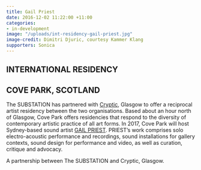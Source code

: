 ```yaml
---
title: Gail Priest
date: 2016-12-02 11:22:00 +11:00
categories:
- in-development
image: "/uploads/int-residency-gail-priest.jpg"
image-credit: Dimitri Djuric, courtesy Kammer Klang
supporters: Sonica
---
```


## INTERNATIONAL RESIDENCY<BR>
## COVE PARK, SCOTLAND 

The SUBSTATION has partnered with [Cryptic](http://www.cryptic.org.uk/), Glasgow to offer a reciprocal artist residency between the two organisations. Based about an hour north of Glasgow, Cove Park offers residencies that respond to the diversity of contemporary artistic practice of all art forms. In 2017, Cove Park will host Sydney-based sound artist [GAIL PRIEST](http://www.gailpriest.net/). PRIEST’s work comprises solo electro-acoustic performance and recordings, sound installations for gallery contexts, sound design for performance and video, as well as curation, critique and advocacy.

A partnership between The SUBSTATION and Cryptic, Glasgow.



